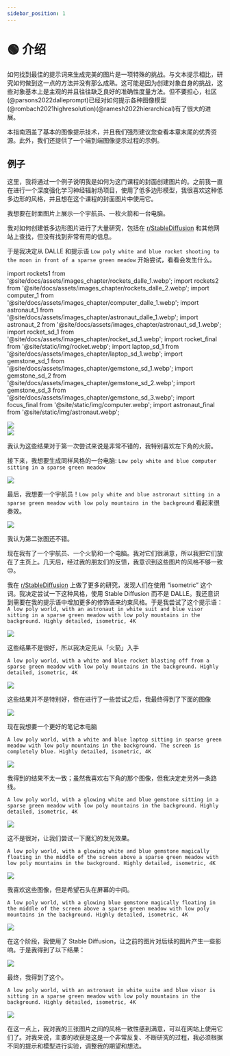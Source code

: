 ```yaml
---
sidebar_position: 1
---
```


# 🟢 介绍

如何找到最佳的提示词来生成完美的图片是一项特殊的挑战。与文本提示相比，研究如何做到这一点的方法并没有那么成熟。这可能是因为创建对象自身的挑战，这些对象基本上是主观的并且往往缺乏良好的准确性度量方法。但不要担心，社区(@parsons2022dalleprompt)已经对如何提示各种图像模型(@rombach2021highresolution)(@ramesh2022hierarchical)有了很大的进展。

本指南涵盖了基本的图像提示技术，并且我们强烈建议您查看本章末尾的优秀资源。此外，我们还提供了一个端到端图像提示过程的示例。

## 例子

这里，我将通过一个例子说明我是如何为这门课程的封面创建图片的。之前我一直在进行一个深度强化学习神经辐射场项目，使用了低多边形模型，我很喜欢这种低多边形的风格，并且想在这个课程的封面图片中使用它。

我想要在封面图片上展示一个宇航员、一枚火箭和一台电脑。

我对如何创建低多边形图片进行了大量研究，包括在 [r/StableDiffusion](https://www.reddit.com/r/StableDiffusion/) 和其他网站上查找，但没有找到非常有用的信息。

于是我决定从 DALLE 和提示语 `Low poly white and blue rocket shooting to the moon in front of a sparse green meadow` 开始尝试，看看会发生什么。

import rockets1 from '@site/docs/assets/images_chapter/rockets_dalle_1.webp';
import rockets2 from '@site/docs/assets/images_chapter/rockets_dalle_2.webp';
import computer_1 from '@site/docs/assets/images_chapter/computer_dalle_1.webp';
import astronaut_1 from '@site/docs/assets/images_chapter/astronaut_dalle_1.webp';
import astronaut_2 from '@site/docs/assets/images_chapter/astronaut_sd_1.webp';
import rocket_sd_1 from '@site/docs/assets/images_chapter/rocket_sd_1.webp';
import rocket_final from '@site/static/img/rocket.webp';
import laptop_sd_1 from '@site/docs/assets/images_chapter/laptop_sd_1.webp';
import gemstone_sd_1 from '@site/docs/assets/images_chapter/gemstone_sd_1.webp';
import gemstone_sd_2 from '@site/docs/assets/images_chapter/gemstone_sd_2.webp';
import gemstone_sd_3 from '@site/docs/assets/images_chapter/gemstone_sd_3.webp';
import focus_final from '@site/static/img/computer.webp';
import astronaut_final from '@site/static/img/astronaut.webp';

<div style={{textAlign: 'center'}}>
  <img src={rockets1} style={{width: "750px"}} />
</div>


<div style={{textAlign: 'center'}}>
  <img src={rockets2} style={{width: "750px"}} />
</div>

我认为这些结果对于第一次尝试来说是非常不错的，我特别喜欢左下角的火箭。


接下来，我想要生成同样风格的一台电脑: `Low poly white and blue computer sitting in a sparse green meadow`

<div style={{textAlign: 'center'}}>
  <img src={computer_1} style={{width: "750px"}} />
</div>

最后，我想要一个宇航员！`Low poly white and blue astronaut sitting in a sparse green meadow with low poly mountains in the background` 看起来很奏效。

<div style={{textAlign: 'center'}}>
  <img src={astronaut_1} style={{width: "750px"}} />
</div>

我认为第二张图还不错。

现在我有了一个宇航员、一个火箭和一个电脑。我对它们很满意，所以我把它们放在了主页上。几天后，经过我的朋友们的反馈，我意识到这些图片的风格不够一致 😔。

我在 [r/StableDiffusion](https://www.reddit.com/r/StableDiffusion/) 上做了更多的研究，发现人们在使用 “isometric” 这个词。我决定尝试一下这种风格，使用 Stable Diffusion 而不是 DALLE。我还意识到需要在我的提示语中增加更多的修饰语来约束风格。于是我尝试了这个提示语：
`A low poly world, with an astronaut in white suit and blue visor sitting in a sparse green meadow with low poly mountains in the background. Highly detailed, isometric, 4K`

<div style={{textAlign: 'center'}}>
  <img src={astronaut_2} style={{width: "250px"}} />
</div>

这些结果不是很好，所以我决定先从「火箭」入手

`A low poly world, with a white and blue rocket blasting off from a sparse green meadow with low poly mountains in the background. Highly detailed, isometric, 4K`

<div style={{textAlign: 'center'}}>
  <img src={rocket_sd_1} style={{width: "250px"}} />
</div>

这些结果并不是特别好，但在进行了一些尝试之后，我最终得到了下面的图像

<div style={{textAlign: 'center'}}>
  <img src={rocket_final} style={{width: "250px"}} />
</div>

现在我想要一个更好的笔记本电脑

`A low poly world, with a white and blue laptop sitting in sparse green meadow with low poly mountains in the background. The screen is completely blue. Highly detailed, isometric, 4K`

<div style={{textAlign: 'center'}}>
  <img src={laptop_sd_1} style={{width: "250px"}} />
</div>

我得到的结果不太一致；虽然我喜欢右下角的那个图像，但我决定走另外一条路线。

`A low poly world, with a glowing white and blue gemstone sitting in a sparse green meadow with low poly mountains in the background. Highly detailed, isometric, 4K`

<div style={{textAlign: 'center'}}>
  <img src={gemstone_sd_1} style={{width: "250px"}} />
</div>

这不是很对，让我们尝试一下魔幻的发光效果。

`A low poly world, with a glowing white and blue gemstone magically floating in the middle of the screen above a sparse green meadow with low poly mountains in the background. Highly detailed, isometric, 4K`

<div style={{textAlign: 'center'}}>
  <img src={gemstone_sd_2} style={{width: "250px"}} />
</div>

我喜欢这些图像，但是希望石头在屏幕的中间。

`A low poly world, with a glowing blue gemstone magically floating in the middle of the screen above a sparse green meadow with low poly mountains in the background. Highly detailed, isometric, 4K`

<div style={{textAlign: 'center'}}>
  <img src={gemstone_sd_3} style={{width: "250px"}} />
</div>

在这个阶段，我使用了 Stable Diffusion，让之前的图片对后续的图片产生一些影响。于是我得到了以下结果：

<div style={{textAlign: 'center'}}>
  <img src={focus_final} style={{width: "250px"}} />
</div>

最终，我得到了这个。

`A low poly world, with an astronaut in white suite and blue visor is sitting in a sparse green meadow with low poly mountains in the background. Highly detailed, isometric, 4K`

<div style={{textAlign: 'center'}}>
  <img src={astronaut_final} style={{width: "250px"}} />
</div>

在这一点上，我对我的三张图片之间的风格一致性感到满意，可以在网站上使用它们了。对我来说，主要的收获是这是一个非常反复、不断研究的过程，我必须根据不同的提示和模型进行实验，调整我的期望和想法。
